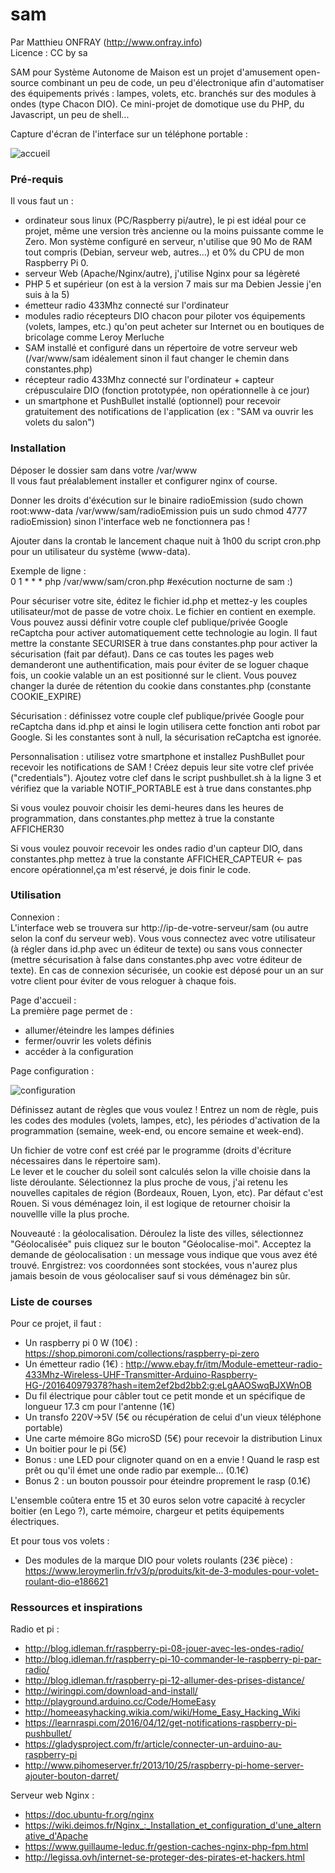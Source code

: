 # sam

Par Matthieu ONFRAY (http://www.onfray.info)  
Licence : CC by sa

SAM pour Système Autonome de Maison est un projet d'amusement open-source combinant un peu de code, un peu d'électronique afin d'automatiser des équipements privés : lampes, volets, etc. branchés sur des modules à ondes (type Chacon DIO). Ce mini-projet de domotique use du PHP, du Javascript, un peu de shell...

Capture d'écran de l'interface sur un téléphone portable :

![accueil](https://github.com/onfray/sam2/blob/master/index.png)

### Pré-requis
Il vous faut un :
- ordinateur sous linux (PC/Raspberry pi/autre), le pi est idéal pour ce projet, même une version très ancienne ou la moins puissante comme le Zero. Mon système configuré en serveur, n'utilise que 90 Mo de RAM tout compris (Debian, serveur web, autres...) et 0% du CPU de mon Raspberry Pi 0.
- serveur Web (Apache/Nginx/autre), j'utilise Nginx pour sa légèreté
- PHP 5 et supérieur (on est à la version 7 mais sur ma Debien Jessie j'en suis à la 5)
- émetteur radio 433Mhz connecté sur l'ordinateur 
- modules radio récepteurs DIO chacon pour piloter vos équipements (volets, lampes, etc.) qu'on peut acheter sur Internet ou en boutiques de bricolage comme Leroy Merluche
- SAM installé et configuré dans un répertoire de votre serveur web (/var/www/sam idéalement sinon il faut changer le chemin dans constantes.php)
- récepteur radio 433Mhz connecté sur l'ordinateur + capteur crépusculaire DIO (fonction prototypée, non opérationnelle à ce jour)
- un smartphone et PushBullet installé (optionnel) pour recevoir gratuitement des notifications de l'application (ex : "SAM va ouvrir les volets du salon") 

### Installation  
Déposer le dossier sam dans votre /var/www  
Il vous faut préalablement installer et configurer nginx of course.

Donner les droits d'éxécution sur le binaire radioEmission (sudo chown root:www-data /var/www/sam/radioEmission puis un sudo chmod 4777 radioEmission) sinon l'interface web ne fonctionnera pas !

Ajouter dans la crontab le lancement chaque nuit à 1h00 du script cron.php pour un utilisateur du système (www-data).

Exemple de ligne :   
0 1 * * * php /var/www/sam/cron.php #exécution nocturne de sam :)

Pour sécuriser votre site, éditez le fichier id.php et mettez-y les couples utilisateur/mot de passe de votre choix. Le fichier en contient en exemple. Vous pouvez aussi définir votre couple clef publique/privée Google reCaptcha pour activer automatiquement cette technologie au login. Il faut mettre la constante SECURISER à true dans constantes.php pour activer la sécurisation (fait par défaut). Dans ce cas toutes les pages web demanderont une authentification, mais pour éviter de se loguer chaque fois, un cookie valable un an est positionné sur le client. Vous pouvez changer la durée de rétention du cookie dans constantes.php (constante COOKIE_EXPIRE)

Sécurisation : définissez votre couple clef publique/privée Google pour reCaptcha dans id.php et ainsi le login utilisera cette fonction anti robot par Google. Si les constantes sont à null, la sécurisation reCaptcha est ignorée.

Personnalisation : utilisez votre smartphone et installez PushBullet pour recevoir les notifications de SAM ! Créez depuis leur site votre clef privée ("credentials"). Ajoutez votre clef dans le script pushbullet.sh à la ligne 3 et vérifiez que la variable NOTIF_PORTABLE est à true dans constantes.php

Si vous voulez pouvoir choisir les demi-heures dans les heures de programmation, dans constantes.php mettez à true la constante AFFICHER30

Si vous voulez pouvoir recevoir les ondes radio d'un capteur DIO, dans constantes.php mettez à true la constante AFFICHER_CAPTEUR <- pas encore opérationnel,ça m'est réservé, je dois finir le code.


### Utilisation  
Connexion :   
L'interface web se trouvera sur http://ip-de-votre-serveur/sam (ou autre selon la conf du serveur web).
Vous vous connectez avec votre utilisateur (à régler dans id.php avec un éditeur de texte) ou sans vous connecter (mettre sécurisation à false dans constantes.php avec votre éditeur de texte). En cas de connexion sécurisée, un cookie est déposé pour un an sur votre client pour éviter de vous reloguer à chaque fois.

Page d'accueil :  
La première page permet de :
- allumer/éteindre les lampes définies 
- fermer/ouvrir les volets définis
- accéder à la configuration

Page configuration :  

![configuration](https://github.com/onfray/sam2/blob/master/configurer.png)

Définissez autant de règles que vous voulez ! Entrez un nom de règle, puis les codes des modules (volets, lampes, etc), les périodes d'activation de la programmation (semaine, week-end, ou encore semaine et week-end). 

Un fichier de votre conf est créé par le programme (droits d'écriture nécessaires dans le répertoire sam).  
Le lever et le coucher du soleil sont calculés selon la ville choisie dans la liste déroulante. Sélectionnez la plus proche de vous, j'ai retenu les nouvelles capitales de région (Bordeaux, Rouen, Lyon, etc). Par défaut c'est Rouen. Si vous déménagez loin, il est logique de retourner choisir la nouvellle ville la plus proche.

Nouveauté : la géolocalisation. Déroulez la liste des villes, sélectionnez "Géolocalisée" puis cliquez sur le bouton "Géolocalise-moi". Acceptez la demande de géolocalisation : un message vous indique que vous avez été trouvé. Enrgistrez: vos coordonnées sont stockées, vous n'aurez plus jamais besoin de vous géolocaliser sauf si vous déménagez bin sûr.

### Liste de courses
Pour ce projet, il faut :
* Un raspberry pi 0 W (10€) : https://shop.pimoroni.com/collections/raspberry-pi-zero
* Un émetteur radio (1€) : http://www.ebay.fr/itm/Module-emetteur-radio-433Mhz-Wireless-UHF-Transmitter-Arduino-Raspberry-HG-/201640979378?hash=item2ef2bd2bb2:g:eLgAAOSwqBJXWnOB
* Du fil électrique pour câbler tout ce petit monde et un spécifique de longueur 17.3 cm pour l'antenne (1€)
* Un transfo 220V->5V (5€ ou récupération de celui d'un vieux téléphone portable)
* Une carte mémoire 8Go microSD (5€) pour recevoir la distribution Linux
* Un boitier pour le pi (5€)
* Bonus : une LED pour clignoter quand on en a envie ! Quand le rasp est prêt ou qu'il émet une onde radio par exemple... (0.1€)
* Bonus 2 : un bouton poussoir pour éteindre proprement le rasp (0.1€)

L'ensemble coûtera entre 15 et 30 euros selon votre capacité à recycler boitier (en Lego ?), carte mémoire, chargeur et petits équipements électriques.

Et pour tous vos volets :
* Des modules de la marque DIO pour volets roulants (23€ pièce) : https://www.leroymerlin.fr/v3/p/produits/kit-de-3-modules-pour-volet-roulant-dio-e186621

### Ressources et inspirations
Radio et pi :
* http://blog.idleman.fr/raspberry-pi-08-jouer-avec-les-ondes-radio/
* http://blog.idleman.fr/raspberry-pi-10-commander-le-raspberry-pi-par-radio/
* http://blog.idleman.fr/raspberry-pi-12-allumer-des-prises-distance/
* http://wiringpi.com/download-and-install/
* http://playground.arduino.cc/Code/HomeEasy
* http://homeeasyhacking.wikia.com/wiki/Home_Easy_Hacking_Wiki
* https://learnraspi.com/2016/04/12/get-notifications-raspberry-pi-pushbullet/
* https://gladysproject.com/fr/article/connecter-un-arduino-au-raspberry-pi
* http://www.pihomeserver.fr/2013/10/25/raspberry-pi-home-server-ajouter-bouton-darret/

Serveur web Nginx :
* https://doc.ubuntu-fr.org/nginx
* https://wiki.deimos.fr/Nginx_:_Installation_et_configuration_d'une_alternative_d'Apache
* https://www.guillaume-leduc.fr/gestion-caches-nginx-php-fpm.html
* http://legissa.ovh/internet-se-proteger-des-pirates-et-hackers.html
